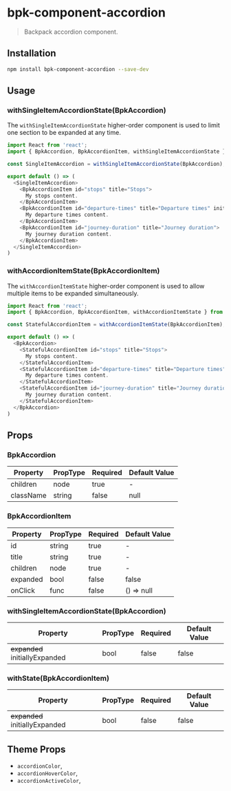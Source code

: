 # bpk-component-accordion

> Backpack accordion component.

## Installation

```sh
npm install bpk-component-accordion --save-dev
```

## Usage

### withSingleItemAccordionState(BpkAccordion)

The `withSingleItemAccordionState` higher-order component is used to limit one section to be expanded at any time.

```js
import React from 'react';
import { BpkAccordion, BpkAccordionItem, withSingleItemAccordionState } from 'bpk-component-accordion';

const SingleItemAccordion = withSingleItemAccordionState(BpkAccordion);

export default () => (
  <SingleItemAccordion>
    <BpkAccordionItem id="stops" title="Stops">
      My stops content.
    </BpkAccordionItem>
    <BpkAccordionItem id="departure-times" title="Departure times" initiallyExpanded>
      My departure times content.
    </BpkAccordionItem>
    <BpkAccordionItem id="journey-duration" title="Journey duration">
      My journey duration content.
    </BpkAccordionItem>
  </SingleItemAccordion>
)
```

### withAccordionItemState(BpkAccordionItem)

The `withAccordionItemState` higher-order component is used to allow multiple items to be expanded simultaneously.

```js
import React from 'react';
import { BpkAccordion, BpkAccordionItem, withAccordionItemState } from 'bpk-component-accordion';

const StatefulAccordionItem = withAccordionItemState(BpkAccordionItem);

export default () => (
  <BpkAccordion>
    <StatefulAccordionItem id="stops" title="Stops">
      My stops content.
    </StatefulAccordionItem>
    <StatefulAccordionItem id="departure-times" title="Departure times" initiallyExpanded>
      My departure times content.
    </StatefulAccordionItem>
    <StatefulAccordionItem id="journey-duration" title="Journey duration" initiallyExpanded>
      My journey duration content.
    </StatefulAccordionItem>
  </BpkAccordion>
)
```

## Props

### BpkAccordion

| Property  | PropType | Required | Default Value |
| --------- | -------- | -------- | ------------- |
| children  | node     | true     | -             |
| className | string   | false    | null          |

### BpkAccordionItem

| Property | PropType | Required | Default Value |
| -------- | -------- | -------- | ------------- |
| id       | string   | true     | -             |
| title    | string   | true     | -             |
| children | node     | true     | -             |
| expanded | bool     | false    | false         |
| onClick  | func     | false    | () => null    |

### withSingleItemAccordionState(BpkAccordion)

| Property                       | PropType | Required | Default Value |
| ------------------------------ | -------- | -------- | ------------- |
| ~~expanded~~ initiallyExpanded | bool     | false    | false         |

### withState(BpkAccordionItem)

| Property                       | PropType | Required | Default Value |
| ------------------------------ | -------- | -------- | ------------- |
| ~~expanded~~ initiallyExpanded | bool     | false    | false         |

## Theme Props

* `accordionColor`,
* `accordionHoverColor`,
* `accordionActiveColor`,
